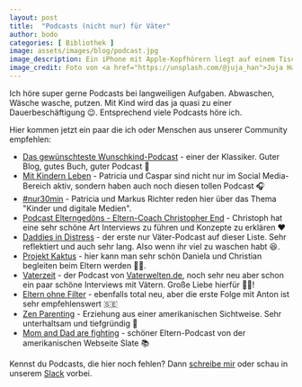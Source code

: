 ```yaml
---
layout: post
title:  "Podcasts (nicht nur) für Väter"
author: bodo
categories: [ Bibliothek ]
image: assets/images/blog/podcast.jpg
image_description: Ein iPhone mit Apple-Kopfhörern liegt auf einem Tisch. Daneben eine Tasse mit Kaffee.
image_credit: Foto von <a href="https://unsplash.com/@juja_han">Juja Han</a>
---
```


Ich höre super gerne Podcasts bei langweiligen Aufgaben. Abwaschen, Wäsche wasche, putzen. Mit Kind wird das ja quasi zu einer Dauerbeschäftigung 😉. Entsprechend viele Podcasts höre ich.

Hier kommen jetzt ein paar die ich oder Menschen aus unserer Community empfehlen:

* [Das gewünschteste Wunschkind-Podcast](https://www.gewuenschtestes-wunschkind.de/p/podcast.html)  - einer der Klassiker. Guter Blog, gutes Buch, guter Podcast 🤗
* [Mit Kindern Leben](https://mkl.wtf/) - Patricia und Caspar sind nicht nur im Social Media-Bereich aktiv, sondern haben auch noch diesen tollen Podcast 🎧
* [#nur30min](https://nur30min.de/) - Patricia und Markus Richter reden hier über das Thema "Kinder und digitale Medien".
* [Podcast Elterngedöns - Eltern-Coach Christopher End](https://christopher-end.de/podcast-elterngedoens/) - Christoph hat eine sehr schöne Art Interviews zu führen und Konzepte zu erklären ❤️
* [Daddies in Distress](http://did-podcast.de/) - der erste nur Väter-Podcast auf dieser Liste. Sehr reflektiert und auch sehr lang. Also wenn ihr viel zu waschen habt 😆.
* [Projekt Kaktus](https://projektkaktus.de/) - hier kann man sehr schön Daniela und Christian begleiten beim Eltern werden 👶🏻.
* [Vaterzeit](http://vaterzeit.rocks) - der Podcast von [Vaterwelten.de](https://vaterwelten.de/), noch sehr neu aber schon ein paar schöne Interviews mit Vätern. Große Liebe hierfür 👨‍👧!
* [Eltern ohne Filter](https://www.br.de/mediathek/podcast/eltern-ohne-filter/821) - ebenfalls total neu, aber die erste Folge mit Anton ist sehr empfehlenswert 🇸🇪
* [Zen Parenting](https://zenparentingradio.com/) - Erziehung aus einer amerikanischen Sichtweise. Sehr unterhaltsam und tiefgründig 🍼
* [Mom and Dad are fighting](https://slate.com/podcasts/mom-and-dad-are-fighting) - schöner Eltern-Podcast von der amerikanischen Webseite Slate 📚

Kennst du Podcasts, die hier noch fehlen? Dann [schreibe mir](/contact) oder schau in unserem [Slack](/pages/slack) vorbei.
